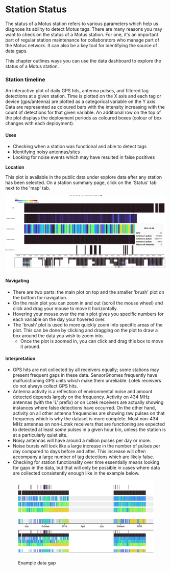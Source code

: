 # Station Status

The status of a Motus station refers to various parameters which help us diagnose its ability to detect Motus tags. There are many reasons you may want to check on the status of a Motus station. For one, it's an important part of regular station maintenance for collaborators who manage part of the Motus network. It can also be a key tool for identifying the source of data gaps.

This chapter outlines ways you can use the data dashboard to explore the status of a Motus station.



### **Station timeline**

An interactive plot of daily GPS hits, antenna pulses, and filtered tag detections at a given station. Time is plotted on the X axis and each tag or device (gps/antenna) are plotted as a categorical variable on the Y axis. Data are represented as coloured bars with the intensity increasing with the count of detections for that given variable. An additional row on the top of the plot displays the deployment periods as coloured boxes (colour of box changes with each deployment).

#### Uses

* Checking when a station was functional and able to detect tags
* Identifying noisy antennas/sites
* Looking for noise events which may have resulted in false positives

**Location**

This plot is available in the public data under explore data after any station has been selected. On a station summary page, click on the 'Status' tab next to the 'map' tab.

![](<../.gitbook/assets/image (3).png>)

#### Navigating&#x20;

* There are two parts: the main plot on top and the smaller 'brush' plot on the bottom for navigation.&#x20;
* On the main plot you can zoom in and out (scroll the mouse wheel) and click and drag your mouse to move it horizontally.&#x20;
* Hovering your mouse over the main plot gives you specific numbers for each variable on the day your hovered over.&#x20;
* The 'brush' plot is used to more quickly zoom into specific areas of the plot. This can be done by clicking and dragging on the plot to draw a box around the data you wish to zoom into.&#x20;
  * Once the plot is zoomed in, you can click and drag this box to move it around.

#### Interpretation

* GPS hits are not collected by all receivers equally; some stations may present frequent gaps in these data. SensorGnomes frequently have malfunctioning GPS units which make them unreliable. Lotek receivers do not always collect GPS hits.
* Antenna activity is a reflection of environmental noise and amount detected depends largely on the frequency. Activity on 434 MHz antennas (with the 'L' prefix) or on Lotek receivers are actually showing instances where false detections have occurred. On the other hand, activity on all other antenna frequencies are showing raw pulses on that frequency which is why the dataset is more complete. Most non-434 MHz antennas on non-Lotek receivers that are functioning are expected to detected at least _some_ pulses in a given hour bin, unless the station is at a particularly quiet site.
* Noisy antennas will have around a million pulses per day or more.&#x20;
* Noise bursts will look like a large increase in the number of pulses per day compared to days before and after. This increase will often accompany a large number of tag detections which are likely false.
* Checking for station functionality over time essentially means looking for gaps in the data, but that will only be possible in cases where data are collected consistently enough like in the example below.&#x20;

<figure><img src="../.gitbook/assets/image.png" alt=""><figcaption><p>Example data gap</p></figcaption></figure>


